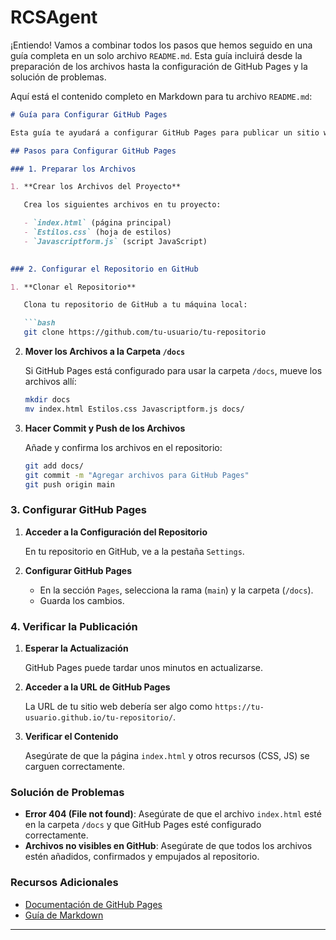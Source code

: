 # RCSAgent
¡Entiendo! Vamos a combinar todos los pasos que hemos seguido en una guía completa en un solo archivo `README.md`. Esta guía incluirá desde la preparación de los archivos hasta la configuración de GitHub Pages y la solución de problemas.

Aquí está el contenido completo en Markdown para tu archivo `README.md`:

```markdown
# Guía para Configurar GitHub Pages

Esta guía te ayudará a configurar GitHub Pages para publicar un sitio web estático utilizando un repositorio de GitHub. Los pasos incluyen la preparación de los archivos, la configuración del repositorio, y la publicación en GitHub Pages.

## Pasos para Configurar GitHub Pages

### 1. Preparar los Archivos

1. **Crear los Archivos del Proyecto**

   Crea los siguientes archivos en tu proyecto:

   - `index.html` (página principal)
   - `Estilos.css` (hoja de estilos)
   - `Javascriptform.js` (script JavaScript)

   
### 2. Configurar el Repositorio en GitHub

1. **Clonar el Repositorio**

   Clona tu repositorio de GitHub a tu máquina local:

   ```bash
   git clone https://github.com/tu-usuario/tu-repositorio
   ```

2. **Mover los Archivos a la Carpeta `/docs`**

   Si GitHub Pages está configurado para usar la carpeta `/docs`, mueve los archivos allí:

   ```bash
   mkdir docs
   mv index.html Estilos.css Javascriptform.js docs/
   ```

3. **Hacer Commit y Push de los Archivos**

   Añade y confirma los archivos en el repositorio:

   ```bash
   git add docs/
   git commit -m "Agregar archivos para GitHub Pages"
   git push origin main
   ```

### 3. Configurar GitHub Pages

1. **Acceder a la Configuración del Repositorio**

   En tu repositorio en GitHub, ve a la pestaña `Settings`.

2. **Configurar GitHub Pages**

   - En la sección `Pages`, selecciona la rama (`main`) y la carpeta (`/docs`).
   - Guarda los cambios.

### 4. Verificar la Publicación

1. **Esperar la Actualización**

   GitHub Pages puede tardar unos minutos en actualizarse.

2. **Acceder a la URL de GitHub Pages**

   La URL de tu sitio web debería ser algo como `https://tu-usuario.github.io/tu-repositorio/`.

3. **Verificar el Contenido**

   Asegúrate de que la página `index.html` y otros recursos (CSS, JS) se carguen correctamente.

### Solución de Problemas

- **Error 404 (File not found)**: Asegúrate de que el archivo `index.html` esté en la carpeta `/docs` y que GitHub Pages esté configurado correctamente.
- **Archivos no visibles en GitHub**: Asegúrate de que todos los archivos estén añadidos, confirmados y empujados al repositorio.

### Recursos Adicionales

- [Documentación de GitHub Pages](https://docs.github.com/en/pages)
- [Guía de Markdown](https://www.markdownguide.org/)

---




